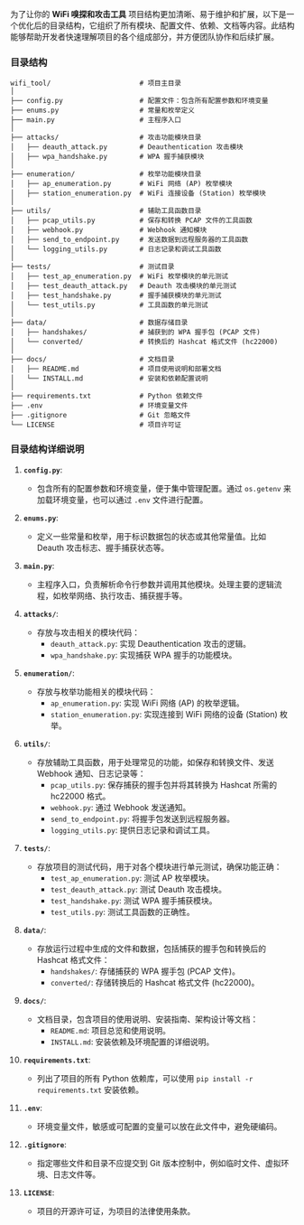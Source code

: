 为了让你的 **WiFi 嗅探和攻击工具** 项目结构更加清晰、易于维护和扩展，以下是一个优化后的目录结构，它组织了所有模块、配置文件、依赖、文档等内容。此结构能够帮助开发者快速理解项目的各个组成部分，并方便团队协作和后续扩展。

### 目录结构

```plaintext
wifi_tool/                      # 项目主目录
│
├── config.py                   # 配置文件：包含所有配置参数和环境变量
├── enums.py                    # 常量和枚举定义
├── main.py                     # 主程序入口
│
├── attacks/                    # 攻击功能模块目录
│   ├── deauth_attack.py        # Deauthentication 攻击模块
│   ├── wpa_handshake.py        # WPA 握手捕获模块
│   
├── enumeration/                # 枚举功能模块目录
│   ├── ap_enumeration.py       # WiFi 网络 (AP) 枚举模块
│   ├── station_enumeration.py  # WiFi 连接设备 (Station) 枚举模块
│
├── utils/                      # 辅助工具函数目录
│   ├── pcap_utils.py           # 保存和转换 PCAP 文件的工具函数
│   ├── webhook.py              # Webhook 通知模块
│   ├── send_to_endpoint.py     # 发送数据到远程服务器的工具函数
│   └── logging_utils.py        # 日志记录和调试工具函数
│
├── tests/                      # 测试目录
│   ├── test_ap_enumeration.py  # WiFi 枚举模块的单元测试
│   ├── test_deauth_attack.py   # Deauth 攻击模块的单元测试
│   ├── test_handshake.py       # 握手捕获模块的单元测试
│   └── test_utils.py           # 工具函数的单元测试
│
├── data/                       # 数据存储目录
│   ├── handshakes/             # 捕获到的 WPA 握手包 (PCAP 文件)
│   └── converted/              # 转换后的 Hashcat 格式文件 (hc22000)
│
├── docs/                       # 文档目录
│   ├── README.md               # 项目使用说明和部署文档
│   └── INSTALL.md              # 安装和依赖配置说明
│
├── requirements.txt            # Python 依赖文件
├── .env                        # 环境变量文件
├── .gitignore                  # Git 忽略文件
└── LICENSE                     # 项目许可证
```

### 目录结构详细说明

1. **`config.py`**:  
   - 包含所有的配置参数和环境变量，便于集中管理配置。通过 `os.getenv` 来加载环境变量，也可以通过 `.env` 文件进行配置。

2. **`enums.py`**:  
   - 定义一些常量和枚举，用于标识数据包的状态或其他常量值。比如 Deauth 攻击标志、握手捕获状态等。

3. **`main.py`**:  
   - 主程序入口，负责解析命令行参数并调用其他模块。处理主要的逻辑流程，如枚举网络、执行攻击、捕获握手等。

4. **`attacks/`**:  
   - 存放与攻击相关的模块代码：
     - `deauth_attack.py`: 实现 Deauthentication 攻击的逻辑。
     - `wpa_handshake.py`: 实现捕获 WPA 握手的功能模块。

5. **`enumeration/`**:  
   - 存放与枚举功能相关的模块代码：
     - `ap_enumeration.py`: 实现 WiFi 网络 (AP) 的枚举逻辑。
     - `station_enumeration.py`: 实现连接到 WiFi 网络的设备 (Station) 枚举。

6. **`utils/`**:  
   - 存放辅助工具函数，用于处理常见的功能，如保存和转换文件、发送 Webhook 通知、日志记录等：
     - `pcap_utils.py`: 保存捕获的握手包并将其转换为 Hashcat 所需的 hc22000 格式。
     - `webhook.py`: 通过 Webhook 发送通知。
     - `send_to_endpoint.py`: 将握手包发送到远程服务器。
     - `logging_utils.py`: 提供日志记录和调试工具。

7. **`tests/`**:  
   - 存放项目的测试代码，用于对各个模块进行单元测试，确保功能正确：
     - `test_ap_enumeration.py`: 测试 AP 枚举模块。
     - `test_deauth_attack.py`: 测试 Deauth 攻击模块。
     - `test_handshake.py`: 测试 WPA 握手捕获模块。
     - `test_utils.py`: 测试工具函数的正确性。

8. **`data/`**:  
   - 存放运行过程中生成的文件和数据，包括捕获的握手包和转换后的 Hashcat 格式文件：
     - `handshakes/`: 存储捕获的 WPA 握手包 (PCAP 文件)。
     - `converted/`: 存储转换后的 Hashcat 格式文件 (hc22000)。

9. **`docs/`**:  
   - 文档目录，包含项目的使用说明、安装指南、架构设计等文档：
     - `README.md`: 项目总览和使用说明。
     - `INSTALL.md`: 安装依赖及环境配置的详细说明。

10. **`requirements.txt`**:  
    - 列出了项目的所有 Python 依赖库，可以使用 `pip install -r requirements.txt` 安装依赖。

11. **`.env`**:  
    - 环境变量文件，敏感或可配置的变量可以放在此文件中，避免硬编码。

12. **`.gitignore`**:  
    - 指定哪些文件和目录不应提交到 Git 版本控制中，例如临时文件、虚拟环境、日志文件等。

13. **`LICENSE`**:  
    - 项目的开源许可证，为项目的法律使用条款。
